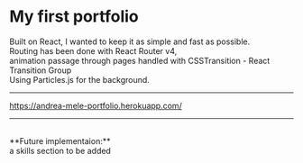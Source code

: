 # My first portfolio



Built on React, I wanted to keep it as simple and fast as possible. <br>
Routing has been done with React Router v4, <br>animation passage through pages handled with CSSTransition - React Transition Group <br>
Using Particles.js for the background.

<hr>

https://andrea-mele-portfolio.herokuapp.com/

<hr>
<br>
**Future implementaion:**<br>
 a skills section to be added
 
